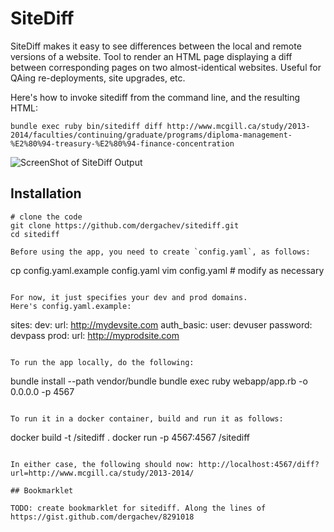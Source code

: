 # SiteDiff

SiteDiff makes it easy to see differences between the local and remote versions of a website.
Tool to render an HTML page displaying a diff between corresponding pages on two almost-identical websites.
Useful for QAing re-deployments, site upgrades, etc.


Here's how to invoke sitediff from the command line, and the resulting HTML:
```
bundle exec ruby bin/sitediff diff http://www.mcgill.ca/study/2013-2014/faculties/continuing/graduate/programs/diploma-management-%E2%80%94-treasury-%E2%80%94-finance-concentration 
```
![ScreenShot of SiteDiff Output](https://dl.dropbox.com/u/29440342/screenshots/OGGNTONZ-2014.01.08-13-39-08.png)

## Installation

```
# clone the code
git clone https://github.com/dergachev/sitediff.git
cd sitediff

Before using the app, you need to create `config.yaml`, as follows:

```
cp config.yaml.example config.yaml
vim config.yaml  # modify as necessary
```

For now, it just specifies your dev and prod domains.
Here's config.yaml.example:

```
sites:
  dev: 
    url: http://mydevsite.com
    auth_basic:
      user: devuser
      password: devpass
  prod: 
    url: http://myprodsite.com
```

To run the app locally, do the following:

```
bundle install --path vendor/bundle
bundle exec ruby webapp/app.rb -o 0.0.0.0 -p 4567
```

To run it in a docker container, build and run it as follows:

```
docker build -t <yourusername>/sitediff .
docker run -p 4567:4567 <yourusername>/sitediff
```

In either case, the following should now: http://localhost:4567/diff?url=http://www.mcgill.ca/study/2013-2014/

## Bookmarklet

TODO: create bookmarklet for sitediff. Along the lines of https://gist.github.com/dergachev/8291018
